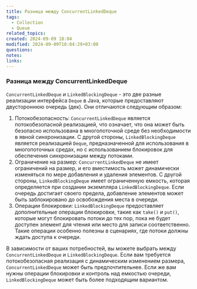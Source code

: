 ```yaml
---
title: Разница между ConcurrentLinkedDeque
tags:
  - Collection
  - Queue
related_topics: 
created: 2024-09-09 18:04
modified: 2024-09-09T18:04:29+03:00
questions: 
notes: 
links: 
---
```

### Разница между ConcurrentLinkedDeque

`ConcurrentLinkedDeque` и `LinkedBlockingDeque` - это две разные реализации интерфейса `Deque` в Java, которые предоставляют двустороннюю очередь (дек). Они отличаются следующим образом:

1. Потокобезопасность: `ConcurrentLinkedDeque` является потокобезопасной реализацией, что означает, что она может быть безопасно использована в многопоточной среде без необходимости в явной синхронизации. С другой стороны, `LinkedBlockingDeque` является реализацией `Deque`, предназначенной для использования в многопоточных средах, но с использованием блокировок для обеспечения синхронизации между потоками.
2. Ограничение на размер: `ConcurrentLinkedDeque` не имеет ограничений на размер, и его вместимость может динамически изменяться по мере добавления и удаления элементов. С другой стороны, `LinkedBlockingDeque` имеет ограниченную емкость, которая определяется при создании экземпляра `LinkedBlockingDeque`. Если очередь достигает своего предела, добавление элементов может быть заблокировано до освобождения места в очереди.
3. Операции блокировки: `LinkedBlockingDeque` предоставляет дополнительные операции блокировки, такие как `take()` и `put()`, которые могут блокировать потоки до тех пор, пока не будет доступен элемент для чтения или место для записи соответственно. Такие операции особенно полезны в сценариях, где потоки должны ждать доступа к очереди.

В зависимости от ваших потребностей, вы можете выбрать между `ConcurrentLinkedDeque` и `LinkedBlockingDeque`. Если вам требуется потокобезопасная реализация с динамическим изменением размера, `ConcurrentLinkedDeque` может быть предпочтительнее. Если же вам нужны операции блокировки и контроль над емкостью очереди, `LinkedBlockingDeque` может быть более подходящим вариантом.